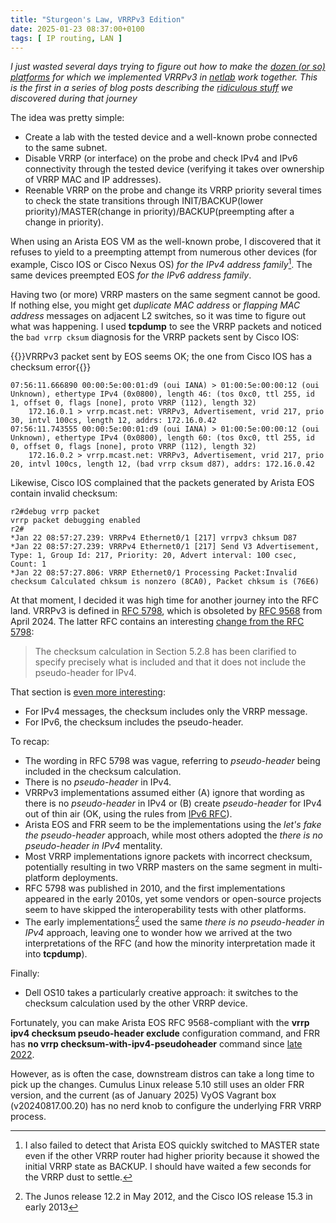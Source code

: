 ```yaml
---
title: "Sturgeon's Law, VRRPv3 Edition"
date: 2025-01-23 08:37:00+0100
tags: [ IP routing, LAN ]
---
```

_I just wasted several days trying to figure out how to make the [dozen (or so) platforms](https://netlab.tools/module/gateway/) for which we implemented VRRPv3 in [netlab](https://netlab.tools/) work together. This is the first in a series of blog posts describing the [ridiculous stuff](https://en.wikipedia.org/wiki/Sturgeon%27s_law) we discovered during that journey_

The idea was pretty simple:

* Create a lab with the tested device and a well-known probe connected to the same subnet.
* Disable VRRP (or interface) on the probe and check IPv4 and IPv6 connectivity through the tested device (verifying it takes over ownership of VRRP MAC and IP addresses).
* Reenable VRRP on the probe and change its VRRP priority several times to check the state transitions through INIT/BACKUP(lower priority)/MASTER(change in priority)/BACKUP(preempting after a change in priority).
<!--more-->
When using an Arista EOS VM as the well-known probe, I discovered that it refuses to yield to a preempting attempt from numerous other devices (for example, Cisco IOS or Cisco Nexus OS) *for the IPv4 address family*[^BFD]. The same devices preempted EOS *for the IPv6 address family*.

[^BFD]: I also failed to detect that Arista EOS quickly switched to MASTER state even if the other VRRP router had higher priority because it showed the initial VRRP state as BACKUP. I should have waited a few seconds for the VRRP dust to settle.

Having two (or more) VRRP masters on the same segment cannot be good. If nothing else, you might get *duplicate MAC address* or *flapping MAC address* messages on adjacent L2 switches, so it was time to figure out what was happening. I used **tcpdump** to see the VRRP packets and noticed the `bad vrrp cksum` diagnosis for the VRRP packets sent by Cisco IOS:

{{<cc>}}VRRPv3 packet sent by EOS seems OK; the one from Cisco IOS has a checksum error{{</cc>}}
```
07:56:11.666890 00:00:5e:00:01:d9 (oui IANA) > 01:00:5e:00:00:12 (oui Unknown), ethertype IPv4 (0x0800), length 46: (tos 0xc0, ttl 255, id 1, offset 0, flags [none], proto VRRP (112), length 32)
    172.16.0.1 > vrrp.mcast.net: VRRPv3, Advertisement, vrid 217, prio 30, intvl 100cs, length 12, addrs: 172.16.0.42
07:56:11.743555 00:00:5e:00:01:d9 (oui IANA) > 01:00:5e:00:00:12 (oui Unknown), ethertype IPv4 (0x0800), length 60: (tos 0xc0, ttl 255, id 0, offset 0, flags [none], proto VRRP (112), length 32)
    172.16.0.2 > vrrp.mcast.net: VRRPv3, Advertisement, vrid 217, prio 20, intvl 100cs, length 12, (bad vrrp cksum d87), addrs: 172.16.0.42
```

Likewise, Cisco IOS complained that the packets generated by Arista EOS contain invalid checksum:

```
r2#debug vrrp packet
vrrp packet debugging enabled
r2#
*Jan 22 08:57:27.239: VRRPv4 Ethernet0/1 [217] vrrpv3 chksum D87
*Jan 22 08:57:27.239: VRRPv4 Ethernet0/1 [217] Send V3 Advertisement, Type: 1, Group Id: 217, Priority: 20, Advert interval: 100 csec, Count: 1
*Jan 22 08:57:27.806: VRRP Ethernet0/1 Processing Packet:Invalid checksum Calculated chksum is nonzero (8CA0), Packet chksum is (76E6)
```

At that moment, I decided it was high time for another journey into the RFC land. VRRPv3 is defined in [RFC 5798](https://datatracker.ietf.org/doc/html/rfc5798), which is obsoleted by [RFC 9568](https://datatracker.ietf.org/doc/html/rfc9568) from April 2024. The latter RFC contains an interesting [change from the RFC 5798](https://datatracker.ietf.org/doc/html/rfc9568#name-differences-from-rfc-5798):

> The checksum calculation in Section 5.2.8 has been clarified to specify precisely what is included and that it does not include the pseudo-header for IPv4.

That section is [even more interesting](https://datatracker.ietf.org/doc/html/rfc9568#sect-5.2.8):

* For IPv4 messages, the checksum includes only the VRRP message.
* For IPv6, the checksum includes the pseudo-header.

To recap:

* The wording in RFC 5798 was vague, referring to *pseudo-header* being included in the checksum calculation.
* There is no *pseudo-header* in IPv4.
* VRRPv3 implementations assumed either (A) ignore that wording as there is no *pseudo-header* in IPv4 or (B) create *pseudo-header* for IPv4 out of thin air (OK, using the rules from [IPv6 RFC](https://datatracker.ietf.org/doc/html/rfc2460#section-8.1)).
* Arista EOS and FRR seem to be the implementations using the *let's fake the pseudo-header* approach, while most others adopted the *there is no pseudo-header in IPv4* mentality.
* Most VRRP implementations ignore packets with incorrect checksum, potentially resulting in two VRRP masters on the same segment in multi-platform deployments.
* RFC 5798 was published in 2010, and the first implementations appeared in the early 2010s, yet some vendors or open-source projects seem to have skipped the interoperability tests with other platforms.
* The early implementations[^J122] used the same *there is no pseudo-header in IPv4* approach, leaving one to wonder how we arrived at the two interpretations of the RFC (and how the minority interpretation made it into **tcpdump**).

[^J122]: The Junos release 12.2 in May 2012, and the Cisco IOS release 15.3 in early 2013

Finally:

* Dell OS10 takes a particularly creative approach: it switches to the checksum calculation used by the other VRRP device.

Fortunately, you can make Arista EOS RFC 9568-compliant with the **‌vrrp ipv4 checksum pseudo-header exclude** configuration command, and FRR has **no vrrp checksum-with-ipv4-pseudoheader** command since [late 2022](https://github.com/FRRouting/frr/pull/12390).

However, as is often the case, downstream distros can take a long time to pick up the changes. Cumulus Linux release 5.10 still uses an older FRR version, and the current (as of January 2025) VyOS Vagrant box (v20240817.00.20) has no nerd knob to configure the underlying FRR VRRP process.
